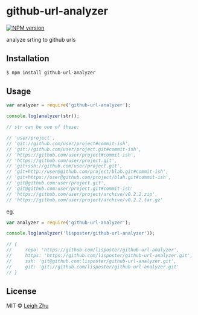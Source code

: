 # github-url-analyzer
[![NPM version](https://img.shields.io/npm/v/github-url-analyzer.svg?style=flat)](https://www.npmjs.org/package/github-url-analyzer)

analyze srting to github urls

## Installation

```bash
$ npm install github-url-analyzer
```

## Usage
```js
var analyzer = require('github-url-analyzer');

console.log(analyzer(str));

// str can be one of these:

// 'user/project',
// 'git://github.com/user/project#commit-ish',
// 'git://github.com/user/project.git#commit-ish',
// 'https://github.com/user/project#commit-ish',
// 'https://github.com/user/project.git',
// 'git+ssh://github.com/user/project.git',
// 'git+http://user@github.com/project/blah.git#commit-ish',
// 'git+https://user@github.com/project/blah.git#commit-ish',
// 'git@github.com:user/project.git',
// 'git@github.com:user/project.git#commit-ish'
// 'https://github.com/user/project/archive/v0.2.2.zip',
// 'https://github.com/user/project/archive/v0.2.2.tar.gz'
```

eg.

```js
var analyzer = require('github-url-analyzer');

console.log(analyzer('lisposter/github-url-analyzer'));

// { 
//     repo: 'https://github.com/lisposter/github-url-analyzer',
//     https: 'https://github.com/lisposter/github-url-analyzer.git',
//     ssh: 'git@github.com:lisposter/github-url-analyzer.git',
//     git: 'git://github.com/lisposter/github-url-analyzer.git' 
// }
```

## License

MIT © [Leigh Zhu](#)

